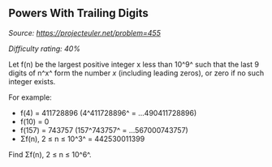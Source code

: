 Powers With Trailing Digits
---------------------------

*Source: https://projecteuler.net/problem=455*


*Difficulty rating: 40%*

Let f(n) be the largest positive integer x less than 10^9^ such that the
last 9 digits of n^x^ form the number *x* (including leading zeros), or
zero if no such integer exists.

For example:

-   f(4) = 411728896 (4^411728896^ = ...490411728896)
-   f(10) = 0
-   f(157) = 743757 (157^743757^ = ...567000743757)
-   Σf(n), 2 ≤ n ≤ 10^3^ = 442530011399

Find Σf(n), 2 ≤ n ≤ 10^6^.
